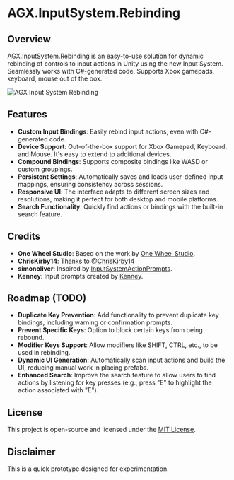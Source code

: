 # AGX.InputSystem.Rebinding

## Overview

AGX.InputSystem.Rebinding is an easy-to-use solution for dynamic rebinding of controls to input actions in Unity using the new Input System. Seamlessly works with C#-generated code. Supports Xbox gamepads, keyboard, mouse out of the box.

![AGX Input System Rebinding](https://github.com/user-attachments/assets/580645fe-42a9-4ac5-a3d6-07dfc19806f4)

## Features

- **Custom Input Bindings**: Easily rebind input actions, even with C#-generated code.
- **Device Support**: Out-of-the-box support for Xbox Gamepad, Keyboard, and Mouse. It's easy to extend to additional devices.
- **Compound Bindings**: Supports composite bindings like WASD or custom groupings.
- **Persistent Settings**: Automatically saves and loads user-defined input mappings, ensuring consistency across sessions.
- **Responsive UI**: The interface adapts to different screen sizes and resolutions, making it perfect for both desktop and mobile platforms.
- **Search Functionality**: Quickly find actions or bindings with the built-in search feature.

## Credits

- **One Wheel Studio**: Based on the work by [One Wheel Studio](https://www.youtube.com/watch?v=TD0R5x0yL0Y).
- **ChrisKirby14**: Thanks to [@ChrisKirby14](https://github.com/ChrisKirby14/InputSystemRebinding)
- **simonoliver**: Inspired by [InputSystemActionPrompts](https://github.com/simonoliver/InputSystemActionPrompts).
- **Kenney**: Input prompts created by [Kenney](https://kenney.nl/assets/input-prompts).

## Roadmap (TODO)

- **Duplicate Key Prevention**: Add functionality to prevent duplicate key bindings, including warning or confirmation prompts.
- **Prevent Specific Keys**: Option to block certain keys from being rebound.
- **Modifier Keys Support**: Allow modifiers like SHIFT, CTRL, etc., to be used in rebinding.
- **Dynamic UI Generation**: Automatically scan input actions and build the UI, reducing manual work in placing prefabs.
- **Enhanced Search**: Improve the search feature to allow users to find actions by listening for key presses (e.g., press "E" to highlight the action associated with "E").

## License

This project is open-source and licensed under the [MIT License](LICENSE).

## Disclaimer

This is a quick prototype designed for experimentation.

